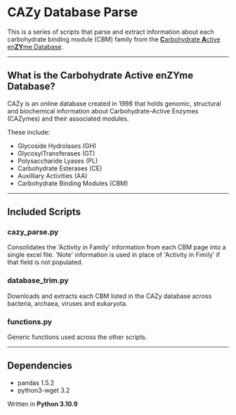 # CAZy Database Parse

<!-- Brief description -->

This is a series of scripts that parse and extract information about each carbohydrate binding module (CBM) family from the [**C**arbohydrate **A**ctive en**ZY**me Database](http://www.cazy.org/Carbohydrate-Binding-Modules.html).

___
<!-- What is CAZy? -->
## What is the **C**arbohydrate **A**ctive en**ZY**me Database?

CAZy is an online database created in 1998 that holds genomic, structural and biochemical information about Carbohydrate-Active Enzymes (CAZymes) and their associated modules.

These include:

* Glycoside Hydrolases (GH)
* GlycosylTransferases (GT)
* Polysaccharide Lyases (PL)
* Carbohydrate Esterases (CE)
* Auxilliary Activities (AA)
* Carbohydrate Binding Modules (CBM)

___
<!-- How do the scripts work? -->
## Included Scripts

### **cazy_parse.py**

Consolidates the 'Activity in Family' information from each CBM page into a single excel file. 'Note' information is used in place of 'Activity in Fimily' if that field is not populated.

### **database_trim.py**

Downloads and extracts each CBM listed in the CAZy database across bacteria, archaea, viruses and eukaryota.

### **functions.py**

Generic functions used across the other scripts.
___
<!-- Dependencies -->
## Dependencies

* pandas 1.5.2
* python3-wget 3.2

Written in **Python 3.10.9**
